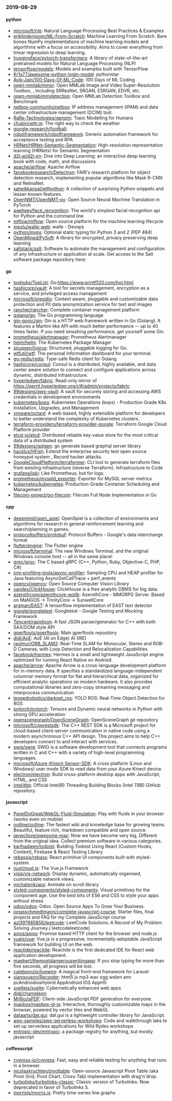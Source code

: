 ### 2019-08-29

#### python
* [microsoft/nlp](https://github.com/microsoft/nlp): Natural Language Processing Best Practices & Examples
* [eriklindernoren/ML-From-Scratch](https://github.com/eriklindernoren/ML-From-Scratch): Machine Learning From Scratch. Bare bones NumPy implementations of machine learning models and algorithms with a focus on accessibility. Aims to cover everything from linear regression to deep learning.
* [huggingface/pytorch-transformers](https://github.com/huggingface/pytorch-transformers):  A library of state-of-the-art pretrained models for Natural Language Processing (NLP)
* [tensorflow/models](https://github.com/tensorflow/models): Models and examples built with TensorFlow
* [Kr1s77/awesome-python-login-model](https://github.com/Kr1s77/awesome-python-login-model): pythonstar
* [Avik-Jain/100-Days-Of-ML-Code](https://github.com/Avik-Jain/100-Days-Of-ML-Code): 100 Days of ML Coding
* [open-mmlab/mmsr](https://github.com/open-mmlab/mmsr): Open MMLab Image and Video Super-Resolution Toolbox, , including SRResNet, SRGAN, ESRGAN, EDVR, etc.
* [open-mmlab/mmdetection](https://github.com/open-mmlab/mmdetection): Open MMLab Detection Toolbox and Benchmark
* [netbox-community/netbox](https://github.com/netbox-community/netbox): IP address management (IPAM) and data center infrastructure management (DCIM) tool.
* [RaRe-Technologies/gensim](https://github.com/RaRe-Technologies/gensim): Topic Modelling for Humans
* [chubin/wttr.in](https://github.com/chubin/wttr.in):  The right way to check the weather
* [google-research/football](https://github.com/google-research/football): 
* [robotframework/robotframework](https://github.com/robotframework/robotframework): Generic automation framework for acceptance testing and RPA
* [HRNet/HRNet-Semantic-Segmentation](https://github.com/HRNet/HRNet-Semantic-Segmentation): High-resolution representation learning (HRNets) for Semantic Segmentation
* [d2l-ai/d2l-en](https://github.com/d2l-ai/d2l-en): Dive into Deep Learning: an interactive deep learning book with code, math, and discussions
* [apache/airflow](https://github.com/apache/airflow): Apache Airflow
* [facebookresearch/Detectron](https://github.com/facebookresearch/Detectron): FAIR's research platform for object detection research, implementing popular algorithms like Mask R-CNN and RetinaNet.
* [satwikkansal/wtfpython](https://github.com/satwikkansal/wtfpython): A collection of surprising Python snippets and lesser-known features.
* [OpenNMT/OpenNMT-py](https://github.com/OpenNMT/OpenNMT-py): Open Source Neural Machine Translation in PyTorch
* [ageitgey/face_recognition](https://github.com/ageitgey/face_recognition): The world's simplest facial recognition api for Python and the command line
* [mlflow/mlflow](https://github.com/mlflow/mlflow): Open source platform for the machine learning lifecycle
* [meolu/walle-web](https://github.com/meolu/walle-web): walle -  Devops
* [python/mypy](https://github.com/python/mypy): Optional static typing for Python 3 and 2 (PEP 484)
* [OpenMined/PySyft](https://github.com/OpenMined/PySyft): A library for encrypted, privacy preserving deep learning
* [saltstack/salt](https://github.com/saltstack/salt): Software to automate the management and configuration of any infrastructure or application at scale. Get access to the Salt software package repository here:

#### go
* [tophubs/TopList](https://github.com/tophubs/TopList): Go:https://www.printf520.com/hot.html
* [hashicorp/vault](https://github.com/hashicorp/vault): A tool for secrets management, encryption as a service, and privileged access management
* [microsoft/presidio](https://github.com/microsoft/presidio): Context aware, pluggable and customizable data protection and PII data anonymization service for text and images
* [rancher/rancher](https://github.com/rancher/rancher): Complete container management platform
* [golang/go](https://github.com/golang/go): The Go programming language
* [gin-gonic/gin](https://github.com/gin-gonic/gin): Gin is a HTTP web framework written in Go (Golang). It features a Martini-like API with much better performance -- up to 40 times faster. If you need smashing performance, get yourself some Gin.
* [prometheus/alertmanager](https://github.com/prometheus/alertmanager): Prometheus Alertmanager
* [helm/helm](https://github.com/helm/helm): The Kubernetes Package Manager
* [sirupsen/logrus](https://github.com/sirupsen/logrus): Structured, pluggable logging for Go.
* [wtfutil/wtf](https://github.com/wtfutil/wtf): The personal information dashboard for your terminal.
* [go-redis/redis](https://github.com/go-redis/redis): Type-safe Redis client for Golang
* [hashicorp/consul](https://github.com/hashicorp/consul): Consul is a distributed, highly available, and data center aware solution to connect and configure applications across dynamic, distributed infrastructure.
* [hyperledger/fabric](https://github.com/hyperledger/fabric): Read-only mirror of https://gerrit.hyperledger.org/r/#/admin/projects/fabric
* [99designs/aws-vault](https://github.com/99designs/aws-vault): A vault for securely storing and accessing AWS credentials in development environments
* [kubernetes/kops](https://github.com/kubernetes/kops): Kubernetes Operations (kops) - Production Grade K8s Installation, Upgrades, and Management
* [vmware/octant](https://github.com/vmware/octant): A web-based, highly extensible platform for developers to better understand the complexity of Kubernetes clusters.
* [terraform-providers/terraform-provider-google](https://github.com/terraform-providers/terraform-provider-google): Terraform Google Cloud Platform provider
* [etcd-io/etcd](https://github.com/etcd-io/etcd): Distributed reliable key-value store for the most critical data of a distributed system
* [99designs/gqlgen](https://github.com/99designs/gqlgen): go generate based graphql server library
* [hacklcx/HFish](https://github.com/hacklcx/HFish): Extend the enterprise security test open source honeypot system , Record hacker attacks. 
* [GoogleCloudPlatform/terraformer](https://github.com/GoogleCloudPlatform/terraformer): CLI tool to generate terraform files from existing infrastructure (reverse Terraform). Infrastructure to Code
* [grafana/loki](https://github.com/grafana/loki): Like Prometheus, but for logs.
* [prometheus/mysqld_exporter](https://github.com/prometheus/mysqld_exporter): Exporter for MySQL server metrics
* [kubernetes/kubernetes](https://github.com/kubernetes/kubernetes): Production-Grade Container Scheduling and Management
* [filecoin-project/go-filecoin](https://github.com/filecoin-project/go-filecoin): Filecoin Full Node Implementation in Go

#### cpp
* [deepmind/open_spiel](https://github.com/deepmind/open_spiel): OpenSpiel is a collection of environments and algorithms for research in general reinforcement learning and search/planning in games.
* [protocolbuffers/protobuf](https://github.com/protocolbuffers/protobuf): Protocol Buffers - Google's data interchange format
* [flutter/engine](https://github.com/flutter/engine): The Flutter engine
* [microsoft/terminal](https://github.com/microsoft/terminal): The new Windows Terminal, and the original Windows console host -- all in the same place!
* [grpc/grpc](https://github.com/grpc/grpc): The C based gRPC (C++, Python, Ruby, Objective-C, PHP, C#)
* [jvm-profiling-tools/async-profiler](https://github.com/jvm-profiling-tools/async-profiler): Sampling CPU and HEAP profiler for Java featuring AsyncGetCallTrace + perf_events
* [opencv/opencv](https://github.com/opencv/opencv): Open Source Computer Vision Library
* [yandex/ClickHouse](https://github.com/yandex/ClickHouse): ClickHouse is a free analytic DBMS for big data.
* [azerothcore/azerothcore-wotlk](https://github.com/azerothcore/azerothcore-wotlk): AzerothCore - MMORPG Server. Based on MaNGOS -> TrinityCore -> SunwellCore
* [argman/EAST](https://github.com/argman/EAST): A tensorflow implementation of EAST text detector
* [google/googletest](https://github.com/google/googletest): Googletest - Google Testing and Mocking Framework
* [Tencent/rapidjson](https://github.com/Tencent/rapidjson): A fast JSON parser/generator for C++ with both SAX/DOM style API
* [gperftools/gperftools](https://github.com/gperftools/gperftools): Main gperftools repository
* [didi/AoE](https://github.com/didi/AoE): AoE (AI on Edge) AI (IRE)
* [raulmur/ORB_SLAM2](https://github.com/raulmur/ORB_SLAM2): Real-Time SLAM for Monocular, Stereo and RGB-D Cameras, with Loop Detection and Relocalization Capabilities
* [facebook/hermes](https://github.com/facebook/hermes): Hermes is a small and lightweight JavaScript engine optimized for running React Native on Android.
* [apache/arrow](https://github.com/apache/arrow): Apache Arrow is a cross-language development platform for in-memory data. It specifies a standardized language-independent columnar memory format for flat and hierarchical data, organized for efficient analytic operations on modern hardware. It also provides computational libraries and zero-copy streaming messaging and interprocess communication
* [leggedrobotics/darknet_ros](https://github.com/leggedrobotics/darknet_ros): YOLO ROS: Real-Time Object Detection for ROS
* [pytorch/pytorch](https://github.com/pytorch/pytorch): Tensors and Dynamic neural networks in Python with strong GPU acceleration
* [openscenegraph/OpenSceneGraph](https://github.com/openscenegraph/OpenSceneGraph): OpenSceneGraph git repository
* [microsoft/cpprestsdk](https://github.com/microsoft/cpprestsdk): The C++ REST SDK is a Microsoft project for cloud-based client-server communication in native code using a modern asynchronous C++ API design. This project aims to help C++ developers connect to and interact with services.
* [swig/swig](https://github.com/swig/swig): SWIG is a software development tool that connects programs written in C and C++ with a variety of high-level programming languages.
* [microsoft/Azure-Kinect-Sensor-SDK](https://github.com/microsoft/Azure-Kinect-Sensor-SDK): A cross platform (Linux and Windows) user mode SDK to read data from your Azure Kinect device.
* [electron/electron](https://github.com/electron/electron): Build cross-platform desktop apps with JavaScript, HTML, and CSS
* [intel/tbb](https://github.com/intel/tbb): Official Intel(R) Threading Building Blocks (Intel TBB) GitHub repository.

#### javascript
* [PavelDoGreat/WebGL-Fluid-Simulation](https://github.com/PavelDoGreat/WebGL-Fluid-Simulation): Play with fluids in your browser (works even on mobile)
* [outline/outline](https://github.com/outline/outline): The fastest wiki and knowledge base for growing teams. Beautiful, feature rich, markdown compatible and open source.
* [jaywcjlove/awesome-mac](https://github.com/jaywcjlove/awesome-mac):  Now we have become very big, Different from the original idea. Collect premium software in various categories.
* [karlhadwen/todoist](https://github.com/karlhadwen/todoist): Building Todoist Using React (Custom Hooks, Context), Firebase & React Testing Library
* [rebassjs/rebass](https://github.com/rebassjs/rebass):  React primitive UI components built with styled-system.
* [nuxt/nuxt.js](https://github.com/nuxt/nuxt.js): The Vue.js Framework
* [visjs/vis-network](https://github.com/visjs/vis-network):  Display dynamic, automatically organised, customizable network views.
* [michalsnik/aos](https://github.com/michalsnik/aos): Animate on scroll library
* [styled-components/styled-components](https://github.com/styled-components/styled-components): Visual primitives for the component age. Use the best bits of ES6 and CSS to style your apps without stress 
* [odoo/odoo](https://github.com/odoo/odoo): Odoo. Open Source Apps To Grow Your Business.
* [jonasschmedtmann/complete-javascript-course](https://github.com/jonasschmedtmann/complete-javascript-course): Starter files, final projects and FAQ for my Complete JavaScript course
* [azl397985856/leetcode](https://github.com/azl397985856/leetcode): LeetCode Solutions: A Record of My Problem Solving Journey.( leetcodeleetcode)
* [axios/axios](https://github.com/axios/axios): Promise based HTTP client for the browser and node.js
* [vuejs/vue](https://github.com/vuejs/vue):  Vue.js is a progressive, incrementally-adoptable JavaScript framework for building UI on the web.
* [reactide/reactide](https://github.com/reactide/reactide): Reactide is the first dedicated IDE for React web application development.
* [maebert/themostdangerouswritingapp](https://github.com/maebert/themostdangerouswritingapp): If you stop typing for more than five seconds, all progress will be lost.
* [calebporzio/livewire](https://github.com/calebporzio/livewire): A magical front-end framework for Laravel
* [xiangyuecn/Recorder](https://github.com/xiangyuecn/Recorder): html5 js  mp3 wav ogg webm amr pcAndroidiosHybrid AppAndroid IOS AppH5
* [sveltejs/svelte](https://github.com/sveltejs/svelte): Cybernetically enhanced web apps
* [didi/chameleon](https://github.com/didi/chameleon):  
* [MrRio/jsPDF](https://github.com/MrRio/jsPDF): Client-side JavaScript PDF generation for everyone.
* [mapbox/mapbox-gl-js](https://github.com/mapbox/mapbox-gl-js): Interactive, thoroughly customizable maps in the browser, powered by vector tiles and WebGL
* [dataarts/dat.gui](https://github.com/dataarts/dat.gui): dat.gui is a lightweight controller library for JavaScript.
* [aws-samples/aws-serverless-workshops](https://github.com/aws-samples/aws-serverless-workshops): Code and walkthrough labs to set up serverless applications for Wild Rydes workshops
* [entropic-dev/entropic](https://github.com/entropic-dev/entropic):   a package registry for anything, but mostly javascript   

#### coffeescript
* [cypress-io/cypress](https://github.com/cypress-io/cypress): Fast, easy and reliable testing for anything that runs in a browser.
* [nicolaskruchten/pivottable](https://github.com/nicolaskruchten/pivottable): Open-source Javascript Pivot Table (aka Pivot Grid, Pivot Chart, Cross-Tab) implementation with drag'n'drop.
* [turbolinks/turbolinks-classic](https://github.com/turbolinks/turbolinks-classic): Classic version of Turbolinks. Now deprecated in favor of Turbolinks 5.
* [morrisjs/morris.js](https://github.com/morrisjs/morris.js): Pretty time-series line graphs

